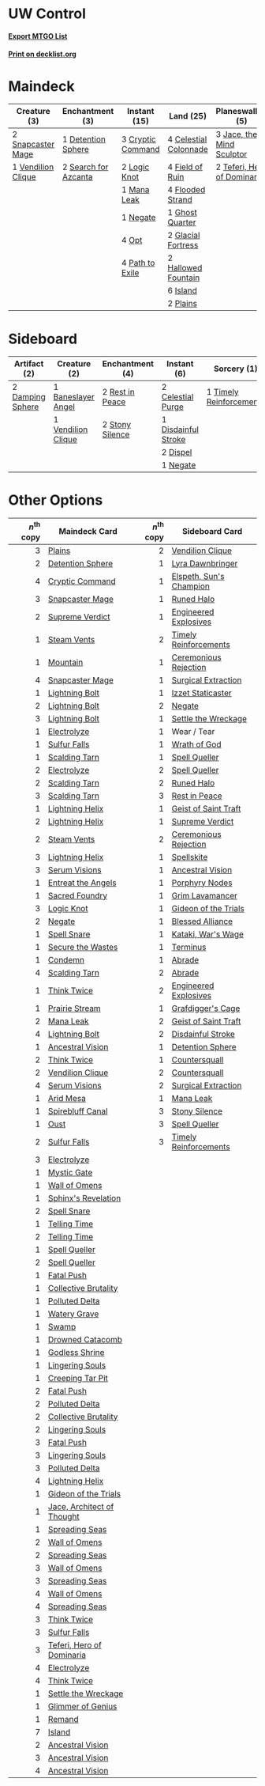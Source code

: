 # UW Control

#### [Export MTGO List](../collection/UW%20Control/UW%20Control.txt)
#### [Print on decklist.org](http://decklist.org/?deckmain=4%09Celestial%20Colonnade%0A3%09Cryptic%20Command%0A1%09Detention%20Sphere%0A4%09Field%20of%20Ruin%0A4%09Flooded%20Strand%0A1%09Ghost%20Quarter%0A2%09Glacial%20Fortress%0A2%09Hallowed%20Fountain%0A6%09Island%0A3%09Jace,%20the%20Mind%20Sculptor%0A2%09Logic%20Knot%0A1%09Mana%20Leak%0A1%09Negate%0A4%09Opt%0A4%09Path%20to%20Exile%0A2%09Plains%0A2%09Search%20for%20Azcanta%0A2%09Serum%20Visions%0A2%09Snapcaster%20Mage%0A1%09Supreme%20Verdict%0A2%09Teferi,%20Hero%20of%20Dominaria%0A4%09Terminus%0A1%09Timely%20Reinforcements%0A1%09Vendilion%20Clique%0A1%09Wrath%20of%20God&deckside=1%09Baneslayer%20Angel%0A2%09Celestial%20Purge%0A2%09Damping%20Sphere%0A1%09Disdainful%20Stroke%0A2%09Dispel%0A1%09Negate%0A2%09Rest%20in%20Peace%0A2%09Stony%20Silence%0A1%09Timely%20Reinforcements%0A1%09Vendilion%20Clique)
# Maindeck

|                                        Creature (3)                                         |                                        Enchantment (3)                                        |                                        Instant (15)                                        |                                           Land (25)                                            |                                           Planeswalker (5)                                           |                                           Sorcery (9)                                            |
|---------------------------------------------------------------------------------------------|-----------------------------------------------------------------------------------------------|--------------------------------------------------------------------------------------------|------------------------------------------------------------------------------------------------|------------------------------------------------------------------------------------------------------|--------------------------------------------------------------------------------------------------|
|2 [Snapcaster Mage](http://gatherer.wizards.com/Pages/Card/Details.aspx?multiverseid=425875) |1 [Detention Sphere](http://gatherer.wizards.com/Pages/Card/Details.aspx?multiverseid=270356)  |3 [Cryptic Command](http://gatherer.wizards.com/Pages/Card/Details.aspx?multiverseid=370439)|4 [Celestial Colonnade](http://gatherer.wizards.com/Pages/Card/Details.aspx?multiverseid=177545)|3 [Jace, the Mind Sculptor](http://gatherer.wizards.com/Pages/Card/Details.aspx?multiverseid=382979)  |2 [Serum Visions](http://gatherer.wizards.com/Pages/Card/Details.aspx?multiverseid=425874)        |
|1 [Vendilion Clique](http://gatherer.wizards.com/Pages/Card/Details.aspx?multiverseid=370390)|2 [Search for Azcanta](http://gatherer.wizards.com/Pages/Card/Details.aspx?multiverseid=435226)|2 [Logic Knot](http://gatherer.wizards.com/Pages/Card/Details.aspx?multiverseid=370529)     |4 [Field of Ruin](http://gatherer.wizards.com/Pages/Card/Details.aspx?multiverseid=435415)      |2 [Teferi, Hero of Dominaria](http://gatherer.wizards.com/Pages/Card/Details.aspx?multiverseid=443095)|1 [Supreme Verdict](http://gatherer.wizards.com/Pages/Card/Details.aspx?multiverseid=438776)      |
|                                                                                             |                                                                                               |1 [Mana Leak](http://gatherer.wizards.com/Pages/Card/Details.aspx?multiverseid=397773)      |4 [Flooded Strand](http://gatherer.wizards.com/Pages/Card/Details.aspx?multiverseid=405098)     |                                                                                                      |4 [Terminus](http://gatherer.wizards.com/Pages/Card/Details.aspx?multiverseid=425851)             |
|                                                                                             |                                                                                               |1 [Negate](http://gatherer.wizards.com/Pages/Card/Details.aspx?multiverseid=447135)         |1 [Ghost Quarter](http://gatherer.wizards.com/Pages/Card/Details.aspx?multiverseid=430470)      |                                                                                                      |1 [Timely Reinforcements](http://gatherer.wizards.com/Pages/Card/Details.aspx?multiverseid=220074)|
|                                                                                             |                                                                                               |4 [Opt](http://gatherer.wizards.com/Pages/Card/Details.aspx?multiverseid=435217)            |2 [Glacial Fortress](http://gatherer.wizards.com/Pages/Card/Details.aspx?multiverseid=435416)   |                                                                                                      |1 [Wrath of God](http://gatherer.wizards.com/Pages/Card/Details.aspx?multiverseid=4408)           |
|                                                                                             |                                                                                               |4 [Path to Exile](http://gatherer.wizards.com/Pages/Card/Details.aspx?multiverseid=370408)  |2 [Hallowed Fountain](http://gatherer.wizards.com/Pages/Card/Details.aspx?multiverseid=405100)  |                                                                                                      |                                                                                                  |
|                                                                                             |                                                                                               |                                                                                            |6 [Island](http://gatherer.wizards.com/Pages/Card/Details.aspx?multiverseid=439602)             |                                                                                                      |                                                                                                  |
|                                                                                             |                                                                                               |                                                                                            |2 [Plains](http://gatherer.wizards.com/Pages/Card/Details.aspx?multiverseid=439601)             |                                                                                                      |                                                                                                  |


# Sideboard

|                                       Artifact (2)                                        |                                        Creature (2)                                         |                                     Enchantment (4)                                      |                                         Instant (6)                                          |                                           Sorcery (1)                                            |
|-------------------------------------------------------------------------------------------|---------------------------------------------------------------------------------------------|------------------------------------------------------------------------------------------|----------------------------------------------------------------------------------------------|--------------------------------------------------------------------------------------------------|
|2 [Damping Sphere](http://gatherer.wizards.com/Pages/Card/Details.aspx?multiverseid=443101)|1 [Baneslayer Angel](http://gatherer.wizards.com/Pages/Card/Details.aspx?multiverseid=401633)|2 [Rest in Peace](http://gatherer.wizards.com/Pages/Card/Details.aspx?multiverseid=442021)|2 [Celestial Purge](http://gatherer.wizards.com/Pages/Card/Details.aspx?multiverseid=397699)  |1 [Timely Reinforcements](http://gatherer.wizards.com/Pages/Card/Details.aspx?multiverseid=220074)|
|                                                                                           |1 [Vendilion Clique](http://gatherer.wizards.com/Pages/Card/Details.aspx?multiverseid=370390)|2 [Stony Silence](http://gatherer.wizards.com/Pages/Card/Details.aspx?multiverseid=425850)|1 [Disdainful Stroke](http://gatherer.wizards.com/Pages/Card/Details.aspx?multiverseid=446776)|                                                                                                  |
|                                                                                           |                                                                                             |                                                                                          |2 [Dispel](http://gatherer.wizards.com/Pages/Card/Details.aspx?multiverseid=201562)           |                                                                                                  |
|                                                                                           |                                                                                             |                                                                                          |1 [Negate](http://gatherer.wizards.com/Pages/Card/Details.aspx?multiverseid=447135)           |                                                                                                  |


# Other Options

|*n*<sup>th</sup> copy|                                            Maindeck Card                                            |*n*<sup>th</sup> copy|                                          Sideboard Card                                          |
|--------------------:|-----------------------------------------------------------------------------------------------------|--------------------:|--------------------------------------------------------------------------------------------------|
|                    3|[Plains](http://gatherer.wizards.com/Pages/Card/Details.aspx?multiverseid=439601)                    |                    2|[Vendilion Clique](http://gatherer.wizards.com/Pages/Card/Details.aspx?multiverseid=370390)       |
|                    2|[Detention Sphere](http://gatherer.wizards.com/Pages/Card/Details.aspx?multiverseid=270356)          |                    1|[Lyra Dawnbringer](http://gatherer.wizards.com/Pages/Card/Details.aspx?multiverseid=442914)       |
|                    4|[Cryptic Command](http://gatherer.wizards.com/Pages/Card/Details.aspx?multiverseid=370439)           |                    1|[Elspeth, Sun's Champion](http://gatherer.wizards.com/Pages/Card/Details.aspx?multiverseid=394361)|
|                    3|[Snapcaster Mage](http://gatherer.wizards.com/Pages/Card/Details.aspx?multiverseid=425875)           |                    1|[Runed Halo](http://gatherer.wizards.com/Pages/Card/Details.aspx?multiverseid=154005)             |
|                    2|[Supreme Verdict](http://gatherer.wizards.com/Pages/Card/Details.aspx?multiverseid=438776)           |                    1|[Engineered Explosives](http://gatherer.wizards.com/Pages/Card/Details.aspx?multiverseid=370549)  |
|                    1|[Steam Vents](http://gatherer.wizards.com/Pages/Card/Details.aspx?multiverseid=405109)               |                    2|[Timely Reinforcements](http://gatherer.wizards.com/Pages/Card/Details.aspx?multiverseid=220074)  |
|                    1|[Mountain](http://gatherer.wizards.com/Pages/Card/Details.aspx?multiverseid=439604)                  |                    1|[Ceremonious Rejection](http://gatherer.wizards.com/Pages/Card/Details.aspx?multiverseid=417613)  |
|                    4|[Snapcaster Mage](http://gatherer.wizards.com/Pages/Card/Details.aspx?multiverseid=425875)           |                    1|[Surgical Extraction](http://gatherer.wizards.com/Pages/Card/Details.aspx?multiverseid=397706)    |
|                    1|[Lightning Bolt](http://gatherer.wizards.com/Pages/Card/Details.aspx?multiverseid=234704)            |                    1|[Izzet Staticaster](http://gatherer.wizards.com/Pages/Card/Details.aspx?multiverseid=253638)      |
|                    2|[Lightning Bolt](http://gatherer.wizards.com/Pages/Card/Details.aspx?multiverseid=234704)            |                    2|[Negate](http://gatherer.wizards.com/Pages/Card/Details.aspx?multiverseid=447135)                 |
|                    3|[Lightning Bolt](http://gatherer.wizards.com/Pages/Card/Details.aspx?multiverseid=234704)            |                    1|[Settle the Wreckage](http://gatherer.wizards.com/Pages/Card/Details.aspx?multiverseid=435186)    |
|                    1|[Electrolyze](http://gatherer.wizards.com/Pages/Card/Details.aspx?multiverseid=370376)               |                    1|Wear / Tear                                                                                       |
|                    1|[Sulfur Falls](http://gatherer.wizards.com/Pages/Card/Details.aspx?multiverseid=241987)              |                    1|[Wrath of God](http://gatherer.wizards.com/Pages/Card/Details.aspx?multiverseid=4408)             |
|                    1|[Scalding Tarn](http://gatherer.wizards.com/Pages/Card/Details.aspx?multiverseid=426069)             |                    1|[Spell Queller](http://gatherer.wizards.com/Pages/Card/Details.aspx?multiverseid=414494)          |
|                    2|[Electrolyze](http://gatherer.wizards.com/Pages/Card/Details.aspx?multiverseid=370376)               |                    2|[Spell Queller](http://gatherer.wizards.com/Pages/Card/Details.aspx?multiverseid=414494)          |
|                    2|[Scalding Tarn](http://gatherer.wizards.com/Pages/Card/Details.aspx?multiverseid=426069)             |                    2|[Runed Halo](http://gatherer.wizards.com/Pages/Card/Details.aspx?multiverseid=154005)             |
|                    3|[Scalding Tarn](http://gatherer.wizards.com/Pages/Card/Details.aspx?multiverseid=426069)             |                    3|[Rest in Peace](http://gatherer.wizards.com/Pages/Card/Details.aspx?multiverseid=442021)          |
|                    1|[Lightning Helix](http://gatherer.wizards.com/Pages/Card/Details.aspx?multiverseid=205361)           |                    1|[Geist of Saint Traft](http://gatherer.wizards.com/Pages/Card/Details.aspx?multiverseid=409577)   |
|                    2|[Lightning Helix](http://gatherer.wizards.com/Pages/Card/Details.aspx?multiverseid=205361)           |                    1|[Supreme Verdict](http://gatherer.wizards.com/Pages/Card/Details.aspx?multiverseid=438776)        |
|                    2|[Steam Vents](http://gatherer.wizards.com/Pages/Card/Details.aspx?multiverseid=405109)               |                    2|[Ceremonious Rejection](http://gatherer.wizards.com/Pages/Card/Details.aspx?multiverseid=417613)  |
|                    3|[Lightning Helix](http://gatherer.wizards.com/Pages/Card/Details.aspx?multiverseid=205361)           |                    1|[Spellskite](http://gatherer.wizards.com/Pages/Card/Details.aspx?multiverseid=397743)             |
|                    3|[Serum Visions](http://gatherer.wizards.com/Pages/Card/Details.aspx?multiverseid=425874)             |                    1|[Ancestral Vision](http://gatherer.wizards.com/Pages/Card/Details.aspx?multiverseid=438608)       |
|                    1|[Entreat the Angels](http://gatherer.wizards.com/Pages/Card/Details.aspx?multiverseid=425829)        |                    1|[Porphyry Nodes](http://gatherer.wizards.com/Pages/Card/Details.aspx?multiverseid=124470)         |
|                    1|[Sacred Foundry](http://gatherer.wizards.com/Pages/Card/Details.aspx?multiverseid=405106)            |                    1|[Grim Lavamancer](http://gatherer.wizards.com/Pages/Card/Details.aspx?multiverseid=234706)        |
|                    3|[Logic Knot](http://gatherer.wizards.com/Pages/Card/Details.aspx?multiverseid=370529)                |                    1|[Gideon of the Trials](http://gatherer.wizards.com/Pages/Card/Details.aspx?multiverseid=426716)   |
|                    2|[Negate](http://gatherer.wizards.com/Pages/Card/Details.aspx?multiverseid=447135)                    |                    1|[Blessed Alliance](http://gatherer.wizards.com/Pages/Card/Details.aspx?multiverseid=414302)       |
|                    1|[Spell Snare](http://gatherer.wizards.com/Pages/Card/Details.aspx?multiverseid=370447)               |                    1|[Kataki, War's Wage](http://gatherer.wizards.com/Pages/Card/Details.aspx?multiverseid=370414)     |
|                    1|[Secure the Wastes](http://gatherer.wizards.com/Pages/Card/Details.aspx?multiverseid=394683)         |                    1|[Terminus](http://gatherer.wizards.com/Pages/Card/Details.aspx?multiverseid=425851)               |
|                    1|[Condemn](http://gatherer.wizards.com/Pages/Card/Details.aspx?multiverseid=373407)                   |                    1|[Abrade](http://gatherer.wizards.com/Pages/Card/Details.aspx?multiverseid=430772)                 |
|                    4|[Scalding Tarn](http://gatherer.wizards.com/Pages/Card/Details.aspx?multiverseid=426069)             |                    2|[Abrade](http://gatherer.wizards.com/Pages/Card/Details.aspx?multiverseid=430772)                 |
|                    1|[Think Twice](http://gatherer.wizards.com/Pages/Card/Details.aspx?multiverseid=108823)               |                    2|[Engineered Explosives](http://gatherer.wizards.com/Pages/Card/Details.aspx?multiverseid=370549)  |
|                    1|[Prairie Stream](http://gatherer.wizards.com/Pages/Card/Details.aspx?multiverseid=405105)            |                    1|[Grafdigger's Cage](http://gatherer.wizards.com/Pages/Card/Details.aspx?multiverseid=426046)      |
|                    2|[Mana Leak](http://gatherer.wizards.com/Pages/Card/Details.aspx?multiverseid=397773)                 |                    2|[Geist of Saint Traft](http://gatherer.wizards.com/Pages/Card/Details.aspx?multiverseid=409577)   |
|                    4|[Lightning Bolt](http://gatherer.wizards.com/Pages/Card/Details.aspx?multiverseid=234704)            |                    2|[Disdainful Stroke](http://gatherer.wizards.com/Pages/Card/Details.aspx?multiverseid=446776)      |
|                    1|[Ancestral Vision](http://gatherer.wizards.com/Pages/Card/Details.aspx?multiverseid=438608)          |                    1|[Detention Sphere](http://gatherer.wizards.com/Pages/Card/Details.aspx?multiverseid=270356)       |
|                    2|[Think Twice](http://gatherer.wizards.com/Pages/Card/Details.aspx?multiverseid=108823)               |                    1|[Countersquall](http://gatherer.wizards.com/Pages/Card/Details.aspx?multiverseid=249406)          |
|                    2|[Vendilion Clique](http://gatherer.wizards.com/Pages/Card/Details.aspx?multiverseid=370390)          |                    2|[Countersquall](http://gatherer.wizards.com/Pages/Card/Details.aspx?multiverseid=249406)          |
|                    4|[Serum Visions](http://gatherer.wizards.com/Pages/Card/Details.aspx?multiverseid=425874)             |                    2|[Surgical Extraction](http://gatherer.wizards.com/Pages/Card/Details.aspx?multiverseid=397706)    |
|                    1|[Arid Mesa](http://gatherer.wizards.com/Pages/Card/Details.aspx?multiverseid=426054)                 |                    1|[Mana Leak](http://gatherer.wizards.com/Pages/Card/Details.aspx?multiverseid=397773)              |
|                    1|[Spirebluff Canal](http://gatherer.wizards.com/Pages/Card/Details.aspx?multiverseid=417822)          |                    3|[Stony Silence](http://gatherer.wizards.com/Pages/Card/Details.aspx?multiverseid=425850)          |
|                    1|[Oust](http://gatherer.wizards.com/Pages/Card/Details.aspx?multiverseid=401649)                      |                    3|[Spell Queller](http://gatherer.wizards.com/Pages/Card/Details.aspx?multiverseid=414494)          |
|                    2|[Sulfur Falls](http://gatherer.wizards.com/Pages/Card/Details.aspx?multiverseid=241987)              |                    3|[Timely Reinforcements](http://gatherer.wizards.com/Pages/Card/Details.aspx?multiverseid=220074)  |
|                    3|[Electrolyze](http://gatherer.wizards.com/Pages/Card/Details.aspx?multiverseid=370376)               |                     |                                                                                                  |
|                    1|[Mystic Gate](http://gatherer.wizards.com/Pages/Card/Details.aspx?multiverseid=409557)               |                     |                                                                                                  |
|                    1|[Wall of Omens](http://gatherer.wizards.com/Pages/Card/Details.aspx?multiverseid=413576)             |                     |                                                                                                  |
|                    1|[Sphinx's Revelation](http://gatherer.wizards.com/Pages/Card/Details.aspx?multiverseid=426012)       |                     |                                                                                                  |
|                    2|[Spell Snare](http://gatherer.wizards.com/Pages/Card/Details.aspx?multiverseid=370447)               |                     |                                                                                                  |
|                    1|[Telling Time](http://gatherer.wizards.com/Pages/Card/Details.aspx?multiverseid=397728)              |                     |                                                                                                  |
|                    2|[Telling Time](http://gatherer.wizards.com/Pages/Card/Details.aspx?multiverseid=397728)              |                     |                                                                                                  |
|                    1|[Spell Queller](http://gatherer.wizards.com/Pages/Card/Details.aspx?multiverseid=414494)             |                     |                                                                                                  |
|                    2|[Spell Queller](http://gatherer.wizards.com/Pages/Card/Details.aspx?multiverseid=414494)             |                     |                                                                                                  |
|                    1|[Fatal Push](http://gatherer.wizards.com/Pages/Card/Details.aspx?multiverseid=423724)                |                     |                                                                                                  |
|                    1|[Collective Brutality](http://gatherer.wizards.com/Pages/Card/Details.aspx?multiverseid=414380)      |                     |                                                                                                  |
|                    1|[Polluted Delta](http://gatherer.wizards.com/Pages/Card/Details.aspx?multiverseid=405104)            |                     |                                                                                                  |
|                    1|[Watery Grave](http://gatherer.wizards.com/Pages/Card/Details.aspx?multiverseid=405114)              |                     |                                                                                                  |
|                    1|[Swamp](http://gatherer.wizards.com/Pages/Card/Details.aspx?multiverseid=439603)                     |                     |                                                                                                  |
|                    1|[Drowned Catacomb](http://gatherer.wizards.com/Pages/Card/Details.aspx?multiverseid=430633)          |                     |                                                                                                  |
|                    1|[Godless Shrine](http://gatherer.wizards.com/Pages/Card/Details.aspx?multiverseid=405099)            |                     |                                                                                                  |
|                    1|[Lingering Souls](http://gatherer.wizards.com/Pages/Card/Details.aspx?multiverseid=425837)           |                     |                                                                                                  |
|                    1|[Creeping Tar Pit](http://gatherer.wizards.com/Pages/Card/Details.aspx?multiverseid=177520)          |                     |                                                                                                  |
|                    2|[Fatal Push](http://gatherer.wizards.com/Pages/Card/Details.aspx?multiverseid=423724)                |                     |                                                                                                  |
|                    2|[Polluted Delta](http://gatherer.wizards.com/Pages/Card/Details.aspx?multiverseid=405104)            |                     |                                                                                                  |
|                    2|[Collective Brutality](http://gatherer.wizards.com/Pages/Card/Details.aspx?multiverseid=414380)      |                     |                                                                                                  |
|                    2|[Lingering Souls](http://gatherer.wizards.com/Pages/Card/Details.aspx?multiverseid=425837)           |                     |                                                                                                  |
|                    3|[Fatal Push](http://gatherer.wizards.com/Pages/Card/Details.aspx?multiverseid=423724)                |                     |                                                                                                  |
|                    3|[Lingering Souls](http://gatherer.wizards.com/Pages/Card/Details.aspx?multiverseid=425837)           |                     |                                                                                                  |
|                    3|[Polluted Delta](http://gatherer.wizards.com/Pages/Card/Details.aspx?multiverseid=405104)            |                     |                                                                                                  |
|                    4|[Lightning Helix](http://gatherer.wizards.com/Pages/Card/Details.aspx?multiverseid=205361)           |                     |                                                                                                  |
|                    1|[Gideon of the Trials](http://gatherer.wizards.com/Pages/Card/Details.aspx?multiverseid=426716)      |                     |                                                                                                  |
|                    1|[Jace, Architect of Thought](http://gatherer.wizards.com/Pages/Card/Details.aspx?multiverseid=380190)|                     |                                                                                                  |
|                    1|[Spreading Seas](http://gatherer.wizards.com/Pages/Card/Details.aspx?multiverseid=190405)            |                     |                                                                                                  |
|                    2|[Wall of Omens](http://gatherer.wizards.com/Pages/Card/Details.aspx?multiverseid=413576)             |                     |                                                                                                  |
|                    2|[Spreading Seas](http://gatherer.wizards.com/Pages/Card/Details.aspx?multiverseid=190405)            |                     |                                                                                                  |
|                    3|[Wall of Omens](http://gatherer.wizards.com/Pages/Card/Details.aspx?multiverseid=413576)             |                     |                                                                                                  |
|                    3|[Spreading Seas](http://gatherer.wizards.com/Pages/Card/Details.aspx?multiverseid=190405)            |                     |                                                                                                  |
|                    4|[Wall of Omens](http://gatherer.wizards.com/Pages/Card/Details.aspx?multiverseid=413576)             |                     |                                                                                                  |
|                    4|[Spreading Seas](http://gatherer.wizards.com/Pages/Card/Details.aspx?multiverseid=190405)            |                     |                                                                                                  |
|                    3|[Think Twice](http://gatherer.wizards.com/Pages/Card/Details.aspx?multiverseid=108823)               |                     |                                                                                                  |
|                    3|[Sulfur Falls](http://gatherer.wizards.com/Pages/Card/Details.aspx?multiverseid=241987)              |                     |                                                                                                  |
|                    3|[Teferi, Hero of Dominaria](http://gatherer.wizards.com/Pages/Card/Details.aspx?multiverseid=443095) |                     |                                                                                                  |
|                    4|[Electrolyze](http://gatherer.wizards.com/Pages/Card/Details.aspx?multiverseid=370376)               |                     |                                                                                                  |
|                    4|[Think Twice](http://gatherer.wizards.com/Pages/Card/Details.aspx?multiverseid=108823)               |                     |                                                                                                  |
|                    1|[Settle the Wreckage](http://gatherer.wizards.com/Pages/Card/Details.aspx?multiverseid=435186)       |                     |                                                                                                  |
|                    1|[Glimmer of Genius](http://gatherer.wizards.com/Pages/Card/Details.aspx?multiverseid=417622)         |                     |                                                                                                  |
|                    1|[Remand](http://gatherer.wizards.com/Pages/Card/Details.aspx?multiverseid=397881)                    |                     |                                                                                                  |
|                    7|[Island](http://gatherer.wizards.com/Pages/Card/Details.aspx?multiverseid=439602)                    |                     |                                                                                                  |
|                    2|[Ancestral Vision](http://gatherer.wizards.com/Pages/Card/Details.aspx?multiverseid=438608)          |                     |                                                                                                  |
|                    3|[Ancestral Vision](http://gatherer.wizards.com/Pages/Card/Details.aspx?multiverseid=438608)          |                     |                                                                                                  |
|                    4|[Ancestral Vision](http://gatherer.wizards.com/Pages/Card/Details.aspx?multiverseid=438608)          |                     |                                                                                                  |

